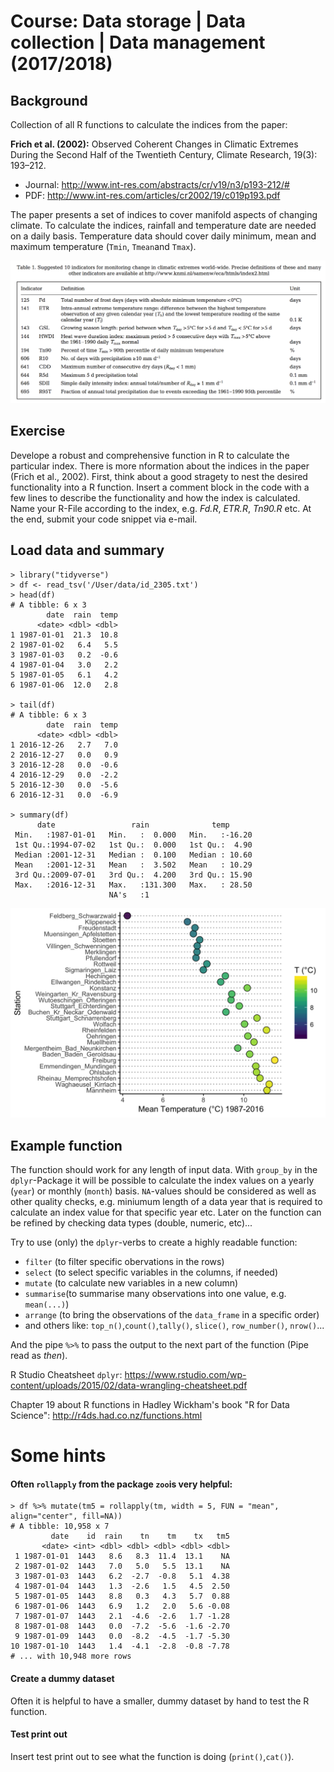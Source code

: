 # Course: Data storage | Data collection | Data management (2017/2018)

## Background
Collection of all R functions to calculate the indices from the paper: 

**Frich et al. (2002):** Observed Coherent Changes in Climatic Extremes During the Second Half of the Twentieth Century, Climate Research, 19(3): 193–212. 
 * Journal: <http://www.int-res.com/abstracts/cr/v19/n3/p193-212/#> 
 * PDF: <http://www.int-res.com/articles/cr2002/19/c019p193.pdf>

The paper presents a set of indices to cover manifold aspects of changing climate. To calculate the indices, rainfall and temperature date are needed on a daily basis. Temperature data should cover daily minimum, mean and maximum temperature (`Tmin`, `Tmean`and `Tmax`).

![frich](frich_index.png "Frich et al. 2002")

## Exercise 

Develope a robust and comprehensive function in R to calculate the particular index. There is more nformation about the indices in the paper (Frich et al., 2002). First, think about a good stragety to nest the desired functionality into a R function. Insert a comment block in the code with a few lines to describe the functionality and how the index is calculated.
Name your R-File according to the index, e.g. _Fd.R_, _ETR.R_, _Tn90.R_ etc.
At the end, submit your code snippet via e-mail.

## Load data and summary

```{r}
> library("tidyverse")
> df <- read_tsv('/User/data/id_2305.txt')
> head(df)
# A tibble: 6 x 3
        date  rain  temp
      <date> <dbl> <dbl>
1 1987-01-01  21.3  10.8
2 1987-01-02   6.4   5.5
3 1987-01-03   0.2  -0.6
4 1987-01-04   3.0   2.2
5 1987-01-05   6.1   4.2
6 1987-01-06  12.0   2.8

> tail(df)
# A tibble: 6 x 3
        date  rain  temp
      <date> <dbl> <dbl>
1 2016-12-26   2.7   7.0
2 2016-12-27   0.0   0.9
3 2016-12-28   0.0  -0.6
4 2016-12-29   0.0  -2.2
5 2016-12-30   0.0  -5.6
6 2016-12-31   0.0  -6.9

> summary(df)
      date                 rain              temp       
 Min.   :1987-01-01   Min.   :  0.000   Min.   :-16.20  
 1st Qu.:1994-07-02   1st Qu.:  0.000   1st Qu.:  4.90  
 Median :2001-12-31   Median :  0.100   Median : 10.60  
 Mean   :2001-12-31   Mean   :  3.502   Mean   : 10.29  
 3rd Qu.:2009-07-01   3rd Qu.:  4.200   3rd Qu.: 15.90  
 Max.   :2016-12-31   Max.   :131.300   Max.   : 28.50  
                      NA's   :1   
```

![bwtemp](bwtemp.png "mean tempature in BW")


## Example function

The function should work for any length of input data. With `group_by` in the `dplyr`-Package it will be possible to calculate the index values on a yearly (`year`) or monthly (`month`) basis. `NA`-values should be considered as well as other quality checks, e.g. miniumum length of a data year that is required to calculate an index value for that specific year etc. Later on the function can be refined by checking data types (double, numeric, etc)...

Try to use (only) the `dplyr`-verbs to create a highly readable function:
 * `filter` (to filter specific obervations in the rows)
 * `select` (to select specific variables in the columns, if needed)
 * `mutate` (to calculate new variables in a new column)
 * `summarise`(to summarise many observations into one value, e.g. `mean(...)`)
 * `arrange` (to bring the observations of the `data_frame` in a specific order)
 * and others like: `top_n()`,`count()`,`tally()`, `slice()`, `row_number()`, `nrow()`...
 
 And the pipe `%>%` to pass the output to the next part of the function (Pipe read as *then*).
 
 R Studio Cheatsheet `dplyr`:
 <https://www.rstudio.com/wp-content/uploads/2015/02/data-wrangling-cheatsheet.pdf>
 
 Chapter 19 about R functions in Hadley Wickham's book "R for Data Science": 
 <http://r4ds.had.co.nz/functions.html>


# Some hints

#### Often `rollapply` from the package `zoo`is very helpful:

```{r}
> df %>% mutate(tm5 = rollapply(tm, width = 5, FUN = "mean", align="center", fill=NA))
# A tibble: 10,958 x 7
         date    id  rain    tn    tm    tx   tm5
       <date> <int> <dbl> <dbl> <dbl> <dbl> <dbl>
 1 1987-01-01  1443   8.6   8.3  11.4  13.1    NA
 2 1987-01-02  1443   7.0   5.0   5.5  13.1    NA
 3 1987-01-03  1443   6.2  -2.7  -0.8   5.1  4.38
 4 1987-01-04  1443   1.3  -2.6   1.5   4.5  2.50
 5 1987-01-05  1443   8.8   0.3   4.3   5.7  0.88
 6 1987-01-06  1443   6.9   1.2   2.0   5.6 -0.08
 7 1987-01-07  1443   2.1  -4.6  -2.6   1.7 -1.28
 8 1987-01-08  1443   0.0  -7.2  -5.6  -1.6 -2.70
 9 1987-01-09  1443   0.0  -8.2  -4.5  -1.7 -5.30
10 1987-01-10  1443   1.4  -4.1  -2.8  -0.8 -7.78
# ... with 10,948 more rows
```

#### Create a dummy dataset
Often it is helpful to have a smaller, dummy dataset by hand to test the R function.

#### Test print out
Insert test print out to see what the function is doing (`print()`,`cat()`).

